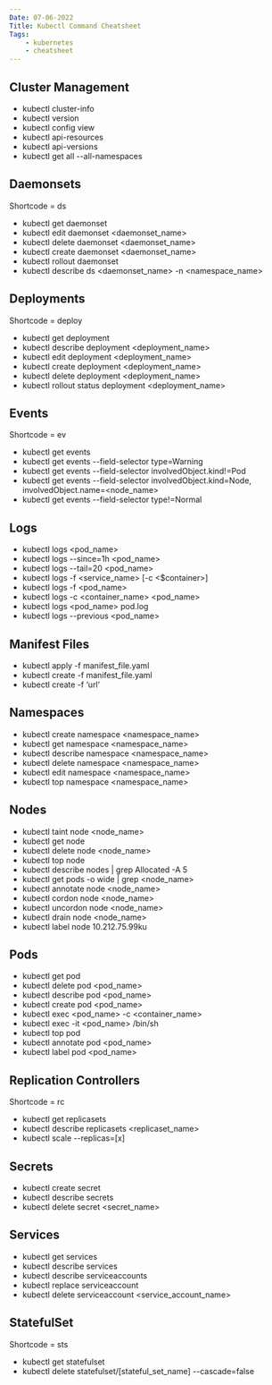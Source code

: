 ```yaml
---
Date: 07-06-2022
Title: Kubectl Command Cheatsheet
Tags:
    - kubernetes
    - cheatsheet
---
```


## Cluster Management

* kubectl cluster-info
* kubectl version
* kubectl config view
* kubectl api-resources
* kubectl api-versions
* kubectl get all --all-namespaces

##  Daemonsets
Shortcode = ds

* kubectl get daemonset
* kubectl edit daemonset <daemonset_name>
* kubectl delete daemonset <daemonset_name>
* kubectl create daemonset <daemonset_name>
* kubectl rollout daemonset
* kubectl describe ds <daemonset_name> -n <namespace_name>


## Deployments
Shortcode = deploy
* kubectl get deployment
* kubectl describe deployment <deployment_name>
* kubectl edit deployment <deployment_name>
* kubectl create deployment <deployment_name>
* kubectl delete deployment <deployment_name>
* kubectl rollout status deployment <deployment_name>

## Events
Shortcode = ev

* kubectl get events
* kubectl get events --field-selector type=Warning
* kubectl get events --field-selector involvedObject.kind!=Pod
* kubectl get events --field-selector involvedObject.kind=Node, involvedObject.name=<node_name>
* kubectl get events --field-selector type!=Normal

## Logs
* kubectl logs <pod_name>
* kubectl logs --since=1h <pod_name>
* kubectl logs --tail=20 <pod_name>
* kubectl logs -f <service_name> [-c <$container>]
* kubectl logs -f <pod_name>
* kubectl logs -c <container_name> <pod_name>
* kubectl logs <pod_name> pod.log
* kubectl logs --previous <pod_name>

## Manifest Files
* kubectl apply -f manifest_file.yaml
* kubectl create -f manifest_file.yaml
* kubectl create -f ‘url’

## Namespaces
* kubectl create namespace <namespace_name>
* kubectl get namespace <namespace_name>
* kubectl describe namespace <namespace_name>
* kubectl delete namespace <namespace_name>
* kubectl edit namespace <namespace_name>
* kubectl top namespace <namespace_name>

## Nodes
* kubectl taint node <node_name>
* kubectl get node
* kubectl delete node <node_name>
* kubectl top node
* kubectl describe nodes | grep Allocated -A 5
* kubectl get pods -o wide | grep <node_name>
* kubectl annotate node <node_name>
* kubectl cordon node <node_name>
* kubectl uncordon node <node_name>
* kubectl drain node <node_name>
* kubectl label node
10.212.75.99ku

## Pods
* kubectl get pod
* kubectl delete pod <pod_name>
* kubectl describe pod <pod_name>
* kubectl create pod <pod_name>
* kubectl exec <pod_name> -c <container_name> <command>
* kubectl exec -it <pod_name> /bin/sh
* kubectl top pod
* kubectl annotate pod <pod_name> <annotation>
* kubectl label pod <pod_name>


## Replication Controllers
Shortcode = rc
* kubectl get replicasets
* kubectl describe replicasets <replicaset_name>
* kubectl scale --replicas=[x]

## Secrets
* kubectl create secret
* kubectl describe secrets
* kubectl delete secret <secret_name>

## Services
* kubectl get services
* kubectl describe services
* kubectl describe serviceaccounts
* kubectl replace serviceaccount
* kubectl delete serviceaccount <service_account_name>


## StatefulSet
Shortcode = sts

* kubectl get statefulset
* kubectl delete statefulset/[stateful_set_name] --cascade=false

